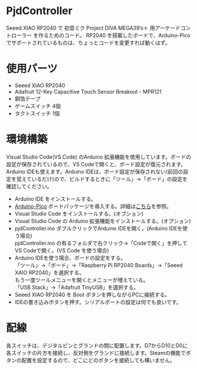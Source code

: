 # PjdController
Seeed XIAO RP2040 で 初音ミク Project DIVA MEGA39’s＋ 用アーケードコントローラー を作るためのコード。
RP2040 を搭載したボードで、Arduino-Picoでサポートされているものは、ちょっとコードを変更すれば動くはず。

# 使用パーツ
* Seeed XIAO RP2040
* Adafruit 12-Key Capacitive Touch Sensor Breakout - MPR121
* 銅箔テープ
* ゲームスイッチ 4個
* タクトスイッチ 1個

# 環境構築
Visual Studio Code(VS Code) のArduino 拡張機能を使用しています。ボードの設定が保存されているので、VS Codeで開くと、ボード設定が復元されます。Arduino IDEも使えます。Arduino IDEは、ボード設定が保存されない(前回の設定を覚えているだけ)ので、ビルドするときに「ツール」→「ボード」の設定を確認してください。
* Arduino IDE をインストールする。
* [Arduino-Pico](https://github.com/earlephilhower/arduino-pico) ボードパッケージを導入する。詳細は[こちら](https://github.com/earlephilhower/arduino-pico#installing-via-arduino-boards-manager)を参照。
* Visual Studio Code をインストールする。(オプション)
* Visual Studio Code の Arduino 拡張機能をインストールする。(オプション)
* pjdController.ino ダブルクリックでArduino IDEを開く。(Arduino IDEを使う場合)  
pjdController.ino の有るフォルダで右クリック→「Codeで開く」を押してVS Codeで開く。(VS Code を使う場合)
* Arduino IDEを使う場合、ボードの設定をする。  
「ツール」→「ボード」→「Raspberry Pi RP2040 Boards」→「Seeed XAIO RP2040」を選択する。  
もう一度ツールメニューを開くとメニューが増えている。  
「USB Stack」→「Adafruit TinyUSB」を選択する。
* Seeed XIAO RP2040 を Boot ボタンを押しながらPCに接続する。
* IDEの書き込みボタンを押す。シリアルポートの設定は何でも良いです。

# 配線
各スイッチは、デジタルピンとグランドの間に配置します。D7からD10とD0に各スイッチの片方を接続し、反対側をグランドに接続します。Steamの機能でボタンの配置を設定するので、どこにどのボタンを接続しても構いません。